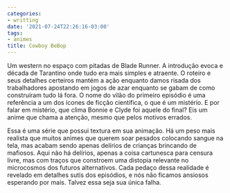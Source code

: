 ```yaml
---
categories:
- writting
date: '2021-07-24T22:26:16-03:00'
tags:
- animes
title: Cowboy BeBop
---
```


Um western no espaço com pitadas de Blade Runner. A introdução evoca e década de Tarantino onde tudo era mais simples e atraente. O roteiro e seus detalhes certeiros mantém a ação enquanto damos risada dos trabalhadores apostando em jogos de azar enquanto se gabam de como construíram tudo lá fora. O nome do vilão do primeiro episódio é uma referência a um dos ícones de ficção científica, o que é um mistério. E por falar em mistério, que clima Bonnie e Clyde foi aquele do final? Eis um anime que chama a atenção, mesmo que pelos motivos errados.

Essa é uma série que possui textura em sua animação. Há um peso mais realista que muitos animes que querem soar pesados colocando sangue na tela, mas acabam sendo apenas delírios de crianças brincando de mafiosos. Aqui não há delírios, apenas a coisa cartunesca para censura livre, mas com traços que constroem uma distopia relevante no microcosmos dos futuros alternativos. Cada pedaço dessa realidade é revelado em detalhes sutis dos episódios, e nós não ficamos ansiosos esperando por mais. Talvez essa seja sua única falha.